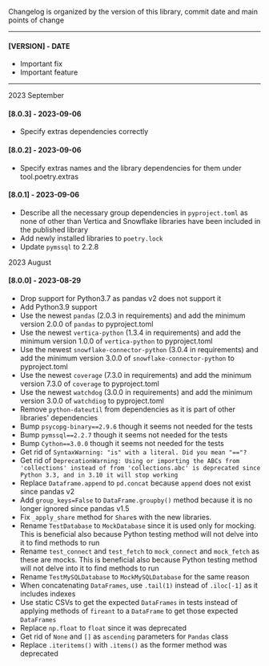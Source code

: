 Changelog is organized by the version of this library, commit date and main points of change

-----
#### [VERSION] - DATE
- Important fix
- Important feature
-----

2023 September

#### [8.0.3] - 2023-09-06
- Specify extras dependencies correctly

#### [8.0.2] - 2023-09-06
- Specify extras names and the library dependencies for them under tool.poetry.extras

#### [8.0.1] - 2023-09-06
- Describe all the necessary group dependencies in `pyproject.toml` as none of other than Vertica and Snowflake libraries have been included in the published library
- Add newly installed libraries to `poetry.lock`
- Update `pymssql` to 2.2.8

2023 August

#### [8.0.0] - 2023-08-29
- Drop support for Python3.7 as pandas v2 does not support it
- Add Python3.9 support
- Use the newest `pandas` (2.0.3 in requirements) and add the minimum version 2.0.0 of `pandas` to pyproject.toml
- Use the newest `vertica-python` (1.3.4 in requirements) and add the minimum version 1.0.0 of `vertica-python`  to pyproject.toml
- Use the newest `snowflake-connector-python` (3.0.4 in requirements) and add the minimum version 3.0.0 of `snowflake-connector-python` to pyproject.toml
- Use the newest `coverage` (7.3.0 in requirements) and add the minimum version 7.3.0 of `coverage` to pyproject.toml
- Use the newest `watchdog` (3.0.0 in requirements) and add the minimum version 3.0.0 of `watchdiog` to pyproject.toml
- Remove `python-dateutil` from dependencies as it is part of other libraries' dependencies
- Bump `psycopg-binary==2.9.6` though it seems not needed for the tests
- Bump `pymssql==2.2.7` though it seems not needed for the tests
- Bump `Cython==3.0.0` though it seems not needed for the tests
- Get rid of `SyntaxWarning: "is" with a literal. Did you mean "=="?`
- Get rid of `DeprecationWarning: Using or importing the ABCs from 'collections' instead of from 'collections.abc' is deprecated since Python 3.3, and in 3.10 it will stop working`
- Replace `Dataframe.append` to `pd.concat` because `append` does not exist since pandas v2
- Add `group_keys=False` to `DataFrame.groupby()` method because it is no longer ignored since pandas v1.5
- Fix `_apply_share` method for `Share`s with the new libraries.
- Rename `TestDatabase` to `MockDatabase` since it is used only for mocking. This is beneficial also because Python testing method will not delve into it to find methods to run
- Rename `test_connect` and `test_fetch` to `mock_connect` and `mock_fetch` as these are mocks. This is beneficial also because Python testing method will not delve into it to find methods to run
- Rename `TestMySQLDatabase` to `MockMySQLDatabase` for the same reason
- When concatenating `DataFrames`, use `.tail(1)` instead of `.iloc[-1]` as it includes indexes
- Use static CSVs to get the expected `DataFrames` in tests instead of applying methods of `fireant` to a `DataFrame` to get those expected `DataFrames`
- Replace `np.float` to `float` since it was deprecated
- Get rid of `None` and `[]` as `ascending` parameters for `Pandas` class
- Replace `.iteritems()` with `.items()` as the former method was deprecated
